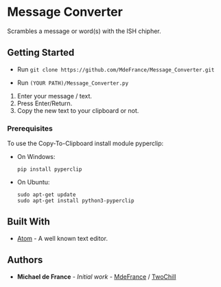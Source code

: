 # Message Converter

Scrambles a message or word(s) with the ISH chipher.


## Getting Started

* Run ```git clone https://github.com/MdeFrance/Message_Converter.git```


* Run ```(YOUR PATH)/Message_Converter.py ```

1. Enter your message / text.
2. Press Enter/Return.
3. Copy the new text to your clipboard or not.


### Prerequisites

To use the Copy-To-Clipboard install module pyperclip:

* On Windows:
    ```
    pip install pyperclip
    ```
* On Ubuntu:
    ```
    sudo apt-get update
    sudo apt-get install python3-pyperclip
    ```

## Built With

* [Atom](http://atom.io) - A well known text editor.


## Authors

* **Michael de France** - *Initial work* - [MdeFrance](https://github.com/MdeFrance) / [TwoChill](https://github.com/TwoChill)

